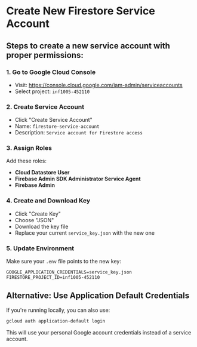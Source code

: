 # Create New Firestore Service Account

## Steps to create a new service account with proper permissions:

### 1. Go to Google Cloud Console
- Visit: https://console.cloud.google.com/iam-admin/serviceaccounts
- Select project: `inf1005-452110`

### 2. Create Service Account
- Click "Create Service Account"
- Name: `firestore-service-account`
- Description: `Service account for Firestore access`

### 3. Assign Roles
Add these roles:
- **Cloud Datastore User**
- **Firebase Admin SDK Administrator Service Agent**
- **Firebase Admin**

### 4. Create and Download Key
- Click "Create Key"
- Choose "JSON"
- Download the key file
- Replace your current `service_key.json` with the new one

### 5. Update Environment
Make sure your `.env` file points to the new key:
```
GOOGLE_APPLICATION_CREDENTIALS=service_key.json
FIRESTORE_PROJECT_ID=inf1005-452110
```

## Alternative: Use Application Default Credentials
If you're running locally, you can also use:
```bash
gcloud auth application-default login
```

This will use your personal Google account credentials instead of a service account.
